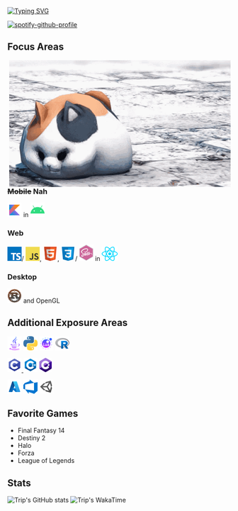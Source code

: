 [![Typing SVG](https://readme-typing-svg.demolab.com?font=Fira+Code&size=20&duration=2500&pause=1000&color=2493F7&width=435&lines=WELCOME%2C+I+AM+TRIP;I+AM+A+DEVELOPER;I+AM+A+STUDENT;I+AM+A+FINAL+FANTASY+14+PALADIN)](https://git.io/typing-svg)

[![spotify-github-profile](https://spotify-github-profile.vercel.app/api/view?uid=5cxmt9466x9fvkk34btttgig7&cover_image=true&theme=novatorem&show_offline=false&background_color=121212&interchange=false&bar_color=2493f7&bar_color_cover=false)](https://github.com/kittinan/spotify-github-profile)

## Focus Areas
<img align='right' width="500" src='https://github.com/CommanderTrip/CommanderTrip/blob/main/assets/images/ffxiv-fat-cat.gif'/>

### ~~Mobile~~ Nah 
<a href="https://kotlinlang.org/"><img src="https://github.com/CommanderTrip/CommanderTrip/blob/main/assets/icons/kotlin.png" alt="Kotlin"/></a> in 
<a href="https://developer.android.com/"><img src="https://github.com/CommanderTrip/CommanderTrip/blob/main/assets/icons/android.png" alt="Android"/></a>

### Web
<a href="https://www.typescriptlang.org/"><img src="https://github.com/CommanderTrip/CommanderTrip/blob/main/assets/icons/typescript.png" alt="Typescript"/></a>/
<a href="https://www.javascript.com/"><img src="https://github.com/CommanderTrip/CommanderTrip/blob/main/assets/icons/javascript.png" alt="Javascript"/></a>, 
<a href="https://developer.mozilla.org/en-US/docs/Glossary/HTML5"><img src="https://github.com/CommanderTrip/CommanderTrip/blob/main/assets/icons/html5.png" alt="HTML"/></a>, 
<a href="https://www.w3schools.com/css/"><img src="https://github.com/CommanderTrip/CommanderTrip/blob/main/assets/icons/css3.png" alt="CSS"/></a>/
<a href="https://sass-lang.com/"><img src="https://github.com/CommanderTrip/CommanderTrip/blob/main/assets/icons/sass.png" alt="SASS"/></a> in 
<a href="https://reactjs.org/"><img src="https://github.com/CommanderTrip/CommanderTrip/blob/main/assets/icons/react.png" alt="React"/></a>

### Desktop
<a href="https://www.rust-lang.org/learn"><img src="https://github.com/CommanderTrip/CommanderTrip/blob/main/assets/icons/rust.png" alt="Rust"/></a> and OpenGL

## Additional Exposure Areas
<a href="https://www.java.com/en/"><img src="https://github.com/CommanderTrip/CommanderTrip/blob/main/assets/icons/java.png" alt="Java"/></a> <a href="https://www.python.org/"><img src="https://github.com/CommanderTrip/CommanderTrip/blob/main/assets/icons/python.png" alt="Python"/></a> <a href="https://www.lua.org/"><img src="https://github.com/CommanderTrip/CommanderTrip/blob/main/assets/icons/lua.png" alt="Lua"/></a> <a href="https://www.r-project.org/"><img src="https://github.com/CommanderTrip/CommanderTrip/blob/main/assets/icons/r.png" alt="R"/></a>

<a href="https://www.w3schools.com/c/c_intro.php"><img src="https://github.com/CommanderTrip/CommanderTrip/blob/main/assets/icons/c.png" alt="C"/> <a href="https://www.w3schools.com/cpp/"><img src="https://github.com/CommanderTrip/CommanderTrip/blob/main/assets/icons/c%2B%2B.png" alt="C++"/></a> <a href="https://learn.microsoft.com/en-us/dotnet/csharp/"><img src="https://github.com/CommanderTrip/CommanderTrip/blob/main/assets/icons/csharp.png" alt="C#"/></a>

<a href="https://azure.microsoft.com/en-us"><img src="https://github.com/CommanderTrip/CommanderTrip/blob/main/assets/icons/azure.png" alt="Azure Cloud"/></a> <a href="https://azure.microsoft.com/en-us/products/devops"><img src="https://github.com/CommanderTrip/CommanderTrip/blob/main/assets/icons/azure_devops.png" alt="Azure DevOps"/></a> <a href="https://unity.com/"><img src="https://github.com/CommanderTrip/CommanderTrip/blob/main/assets/icons/unity.png" alt="Unity"/></a>

## Favorite Games
- Final Fantasy 14
- Destiny 2
- Halo
- Forza
- League of Legends

## Stats
![Trip's GitHub stats](https://github-readme-stats.vercel.app/api?username=CommanderTrip&show_icons=true&theme=default)
![Trip's WakaTime](https://wakatime.com/share/@5489f29b-196b-474d-b72a-77e0d696273c/5874a572-58dc-4852-833c-9cdffaeacd4e.png)
